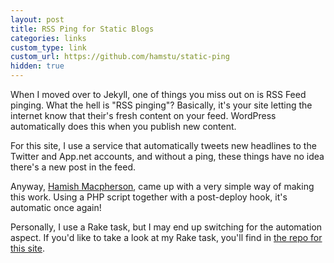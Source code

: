 ```yaml
---
layout: post
title: RSS Ping for Static Blogs
categories: links
custom_type: link
custom_url: https://github.com/hamstu/static-ping
hidden: true
---
```

When I moved over to Jekyll, one of things you miss out on is RSS Feed pinging. What the hell is "RSS pinging"? Basically, it's your site letting the internet know that their's fresh content on your feed. WordPress automatically does this when you publish new content.

For this site, I use a service that automatically tweets new headlines to the Twitter and App.net accounts, and without a ping, these things have no idea there's a new post in the feed.

Anyway, [Hamish Macpherson](http://hami.sh/), came up with a very simple way of making this work. Using a PHP script together with a post-deploy hook, it's automatic once again!

Personally, I use a Rake task, but I may end up switching for the automation aspect. If you'd like to take a look at my Rake task, you'll find in [the repo for this site](https://github.com/ttimsmith/ttimsmith.com).

